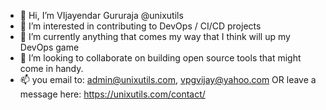- 👋 Hi, I’m VIjayendar Gururaja @unixutils
- 👀 I’m interested in contributing to DevOps / CI/CD projects
- 🌱 I’m currently anything that comes my way that I think will up my DevOps game
- 💞️ I’m looking to collaborate on building open source tools that might come in handy.
- 📫 you email to: admin@unixutils.com, vpgvijay@yahoo.com OR leave a message here: https://unixutils.com/contact/

<!---
unixutils/unixutils is a ✨ special ✨ repository because its `README.md` (this file) appears on your GitHub profile.
You can click the Preview link to take a look at your changes.
--->

